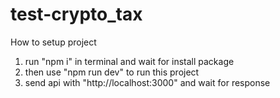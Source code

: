 # test-crypto_tax
How to setup project

1. run "npm i" in terminal and wait for install package
2. then use "npm run dev" to run this project
3. send api with "http://localhost:3000" and wait for response
